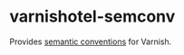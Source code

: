 # varnishotel-semconv

Provides [semantic conventions](https://opentelemetry.io/docs/concepts/semantic-conventions/) 
for Varnish. 